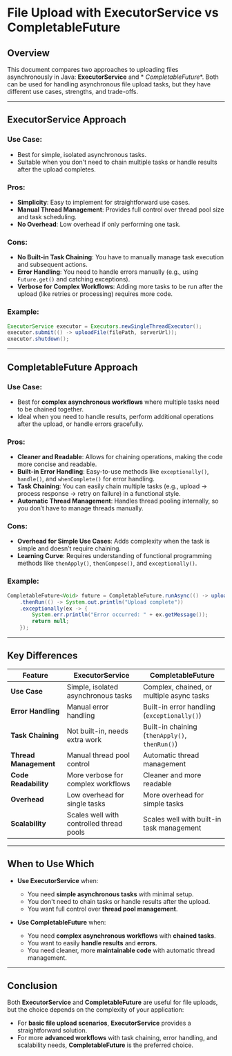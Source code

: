 # File Upload with ExecutorService vs CompletableFuture

## Overview

This document compares two approaches to uploading files asynchronously in Java: **ExecutorService** and *
*CompletableFuture**. Both can be used for handling asynchronous file upload tasks, but they have different use cases,
strengths, and trade-offs.

---

## ExecutorService Approach

### Use Case:

- Best for simple, isolated asynchronous tasks.
- Suitable when you don't need to chain multiple tasks or handle results after the upload completes.

### Pros:

- **Simplicity**: Easy to implement for straightforward use cases.
- **Manual Thread Management**: Provides full control over thread pool size and task scheduling.
- **No Overhead**: Low overhead if only performing one task.

### Cons:

- **No Built-in Task Chaining**: You have to manually manage task execution and subsequent actions.
- **Error Handling**: You need to handle errors manually (e.g., using `Future.get()` and catching exceptions).
- **Verbose for Complex Workflows**: Adding more tasks to be run after the upload (like retries or processing) requires
  more code.

### Example:

```java
ExecutorService executor = Executors.newSingleThreadExecutor();
executor.submit(() -> uploadFile(filePath, serverUrl));
executor.shutdown();
```

---

## CompletableFuture Approach

### Use Case:

- Best for **complex asynchronous workflows** where multiple tasks need to be chained together.
- Ideal when you need to handle results, perform additional operations after the upload, or handle errors gracefully.

### Pros:

- **Cleaner and Readable**: Allows for chaining operations, making the code more concise and readable.
- **Built-in Error Handling**: Easy-to-use methods like `exceptionally()`, `handle()`, and `whenComplete()` for error
  handling.
- **Task Chaining**: You can easily chain multiple tasks (e.g., upload → process response → retry on failure) in a
  functional style.
- **Automatic Thread Management**: Handles thread pooling internally, so you don’t have to manage threads manually.

### Cons:

- **Overhead for Simple Use Cases**: Adds complexity when the task is simple and doesn’t require chaining.
- **Learning Curve**: Requires understanding of functional programming methods like `thenApply()`, `thenCompose()`, and
  `exceptionally()`.

### Example:

```java
CompletableFuture<Void> future = CompletableFuture.runAsync(() -> uploadFile(filePath, serverUrl))
    .thenRun(() -> System.out.println("Upload complete"))
    .exceptionally(ex -> {
        System.err.println("Error occurred: " + ex.getMessage());
        return null;
    });
```

---

## Key Differences

| Feature               | **ExecutorService**                      | **CompletableFuture**                          |
|-----------------------|------------------------------------------|------------------------------------------------|
| **Use Case**          | Simple, isolated asynchronous tasks      | Complex, chained, or multiple async tasks      |
| **Error Handling**    | Manual error handling                    | Built-in error handling (`exceptionally()`)    |
| **Task Chaining**     | Not built-in, needs extra work           | Built-in chaining (`thenApply()`, `thenRun()`) |
| **Thread Management** | Manual thread pool control               | Automatic thread management                    |
| **Code Readability**  | More verbose for complex workflows       | Cleaner and more readable                      |
| **Overhead**          | Low overhead for single tasks            | More overhead for simple tasks                 |
| **Scalability**       | Scales well with controlled thread pools | Scales well with built-in task management      |

---

## When to Use Which

- **Use ExecutorService** when:
    - You need **simple asynchronous tasks** with minimal setup.
    - You don't need to chain tasks or handle results after the upload.
    - You want full control over **thread pool management**.

- **Use CompletableFuture** when:
    - You need **complex asynchronous workflows** with **chained tasks**.
    - You want to easily **handle results** and **errors**.
    - You need cleaner, more **maintainable code** with automatic thread management.

---

## Conclusion

Both **ExecutorService** and **CompletableFuture** are useful for file uploads, but the choice depends on the complexity
of your application:

- For **basic file upload scenarios**, **ExecutorService** provides a straightforward solution.
- For more **advanced workflows** with task chaining, error handling, and scalability needs, **CompletableFuture** is
  the preferred choice.

```